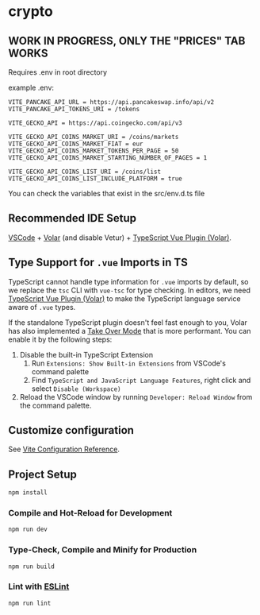 # crypto

## WORK IN PROGRESS, ONLY THE "PRICES" TAB WORKS

Requires .env in root directory

example .env:
```
VITE_PANCAKE_API_URL = https://api.pancakeswap.info/api/v2
VITE_PANCAKE_API_TOKENS_URI = /tokens

VITE_GECKO_API = https://api.coingecko.com/api/v3

VITE_GECKO_API_COINS_MARKET_URI = /coins/markets
VITE_GECKO_API_COINS_MARKET_FIAT = eur
VITE_GECKO_API_COINS_MARKET_TOKENS_PER_PAGE = 50
VITE_GECKO_API_COINS_MARKET_STARTING_NUMBER_OF_PAGES = 1

VITE_GECKO_API_COINS_LIST_URI = /coins/list
VITE_GECKO_API_COINS_LIST_INCLUDE_PLATFORM = true
```

You can check the variables that exist in the src/env.d.ts file

## Recommended IDE Setup

[VSCode](https://code.visualstudio.com/) + [Volar](https://marketplace.visualstudio.com/items?itemName=johnsoncodehk.volar) (and disable Vetur) + [TypeScript Vue Plugin (Volar)](https://marketplace.visualstudio.com/items?itemName=johnsoncodehk.vscode-typescript-vue-plugin).

## Type Support for `.vue` Imports in TS

TypeScript cannot handle type information for `.vue` imports by default, so we replace the `tsc` CLI with `vue-tsc` for type checking. In editors, we need [TypeScript Vue Plugin (Volar)](https://marketplace.visualstudio.com/items?itemName=johnsoncodehk.vscode-typescript-vue-plugin) to make the TypeScript language service aware of `.vue` types.

If the standalone TypeScript plugin doesn't feel fast enough to you, Volar has also implemented a [Take Over Mode](https://github.com/johnsoncodehk/volar/discussions/471#discussioncomment-1361669) that is more performant. You can enable it by the following steps:

1. Disable the built-in TypeScript Extension
    1) Run `Extensions: Show Built-in Extensions` from VSCode's command palette
    2) Find `TypeScript and JavaScript Language Features`, right click and select `Disable (Workspace)`
2. Reload the VSCode window by running `Developer: Reload Window` from the command palette.

## Customize configuration

See [Vite Configuration Reference](https://vitejs.dev/config/).

## Project Setup

```sh
npm install
```

### Compile and Hot-Reload for Development

```sh
npm run dev
```

### Type-Check, Compile and Minify for Production

```sh
npm run build
```

### Lint with [ESLint](https://eslint.org/)

```sh
npm run lint
```
